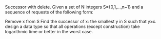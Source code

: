 Successor with delete. Given a set of N integers S={0,1,...,n−1} and a sequence of requests of the following form:

Remove x from S
Find the successor of x: the smallest y in S such that y≥x.
design a data type so that all operations (except construction) take logarithmic time or better in the worst case.
